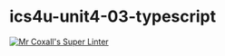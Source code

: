 # ics4u-unit4-03-typescript

[![Mr Coxall's Super Linter](https://github.com/Igor-Zhelezniak-1/ics4u-unit4-03-typescript/workflows/Mr%20Coxall's%20Super%20Linter/badge.svg)](https://github.com/Igor-Zhelezniak-1/ics4u-unit4-03-typescript/actions/)
